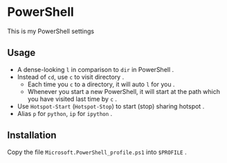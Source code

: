 #  PowerShell

This is my PowerShell settings

## Usage

- A dense-looking `l` in comparison to `dir` in PowerShell .
- Instead of `cd`, use `c` to visit directory .
  - Each time you `c` to a directory, it will auto `l` for you .
  - Whenever you start a new PowerShell, it will start at the path which you have visited last time by `c` .
- Use `Hotspot-Start` (`Hotspot-Stop`) to start (stop) sharing hotspot .
- Alias `p` for `python`, `ip` for `ipython` .

## Installation

Copy the file `Microsoft.PowerShell_profile.ps1` into `$PROFILE` .
